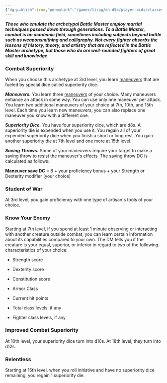 ```yaml
---
{"dg-publish":true,"permalink":"/games/ttrpg/dn-d5e/player-aids/classes/class-specialisations/fighter-battle-master/","tags":["sub-class","ttrpg/dnd/5e"],"noteIcon":""}
---
```



**_Those who emulate the archetypal Battle Master employ martial techniques passed down through generations. To a Battle Master, combat is an academic field, sometimes including subjects beyond battle such as weaponsmithing and calligraphy. Not every fighter absorbs the lessons of history, theory, and artistry that are reflected in the Battle Master archetype, but those who do are well-rounded fighters of great skill and knowledge._**

### Combat Superiority

When you choose this archetype at 3rd level, you learn [maneuvers](http://dnd5e.wikidot.com/fighter:battle-master:maneuvers) that are fueled by special dice called superiority dice.

**_Maneuvers._** You learn three [maneuvers](http://dnd5e.wikidot.com/fighter:battle-master:maneuvers) of your choice. Many maneuvers enhance an attack in some way. You can use only one maneuver per attack. You learn two additional maneuvers of your choice at 7th, 10th, and 15th level. Each time you learn new maneuvers, you can also replace one maneuver you know with a different one.

**_Superiority Dice._** You have four superiority dice, which are d8s. A superiority die is expended when you use it. You regain all of your expended superiority dice when you finish a short or long rest. You gain another superiority die at 7th level and one more at 15th level.

**_Saving Throws._** Some of your maneuvers require your target to make a saving throw to resist the maneuver's effects. The saving throw DC is calculated as follows:

**Maneuver save DC** = 8 + your proficiency bonus + your Strength or Dexterity modifier (your choice)

### Student of War

At 3rd level, you gain proficiency with one type of artisan's tools of your choice.

### Know Your Enemy

Starting at 7th level, if you spend at least 1 minute observing or interacting with another creature outside combat, you can learn certain information about its capabilities compared to your own. The DM tells you if the creature is your equal, superior, or inferior in regard to two of the following characteristics of your choice:

- Strength score

- Dexterity score

- Constitution score

- Armor Class

- Current hit points

- Total class levels, if any

- Fighter class levels, if any

### Improved Combat Superiority

At 10th level, your superiority dice turn into d10s. At 18th level, they turn into d12s.

### Relentless

Starting at 15th level, when you roll initiative and have no superiority dice remaining, you regain 1 superiority die.
